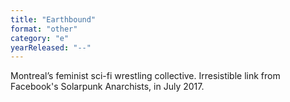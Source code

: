 ```yaml
---
title: "Earthbound"
format: "other"
category: "e"
yearReleased: "--"
---
```

 Montreal’s feminist sci-fi wrestling collective. Irresistible link from Facebook's Solarpunk Anarchists, in July 2017.
  

